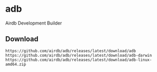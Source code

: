 # adb
Airdb Development Builder

## Download

```
https://github.com/airdb/adb/releases/latest/download/adb
https://github.com/airdb/adb/releases/latest/download/adb-darwin
https://github.com/airdb/adb/releases/latest/download/adb-linux-amd64.zip
```
